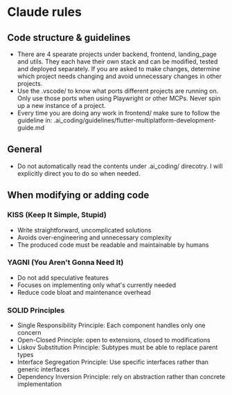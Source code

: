 # Claude rules

## Code structure & guidelines
* There are 4 spearate projects under backend, frontend, landing_page and utils. They each have their own stack and can be modified, tested and deployed separately. If you are asked to make changes, determine which project needs changing and avoid unnecessary changes in other projects. 
* Use the .vscode/ to know what ports different projects are running on. Only use those ports when using Playwright or other MCPs. Never spin up a new instance of a project.
* Every time you are doing any work in frontend/ make sure to follow the guideline in: .ai_coding/guidelines/flutter-multiplatform-development-guide.md

## General
* Do not automatically read the contents under .ai_coding/ direcotry. I will explicitly direct you to do so when needed.

## When modifying or adding code

### KISS (Keep It Simple, Stupid)
* Write straightforward, uncomplicated solutions
* Avoids over-engineering and unnecessary complexity
* The produced code must be readable and maintainable by humans

### YAGNI (You Aren't Gonna Need It)
* Do not add speculative features
* Focuses on implementing only what's currently needed
* Reduce code bloat and maintenance overhead

### SOLID Principles
* Single Responsibility Principle: Each component handles only one concern
* Open-Closed Principle: open to extensions, closed to modifications
* Liskov Substitution Principle: Subtypes must be able to replace parent types
* Interface Segregation Principle: Use specific interfaces rather than generic interfaces
* Dependency Inversion Principle: rely on abstraction rather than concrete implementation